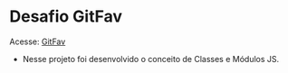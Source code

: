 # Desafio GitFav

Acesse: [GitFav](https://beautiful-monstera-984a12.netlify.app)

- Nesse projeto foi desenvolvido o conceito de Classes e Módulos JS.